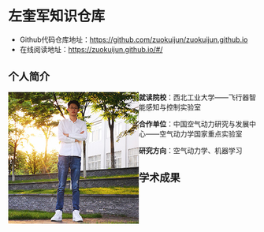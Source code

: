 # 左奎军知识仓库

- Github代码仓库地址：https://github.com/zuokuijun/zuokuijun.github.io
- 在线阅读地址：https://zuokuijun.github.io/#/

## 个人简介

<p>
<img align= "left" src="./images/zuokuijun.jpg">  
</p>  










**就读院校**：西北工业大学——飞行器智能感知与控制实验室       

**合作单位**：中国空气动力研究与发展中心——空气动力学国家重点实验室      

**研究方向**：空气动力学、机器学习        

## 学术成果







